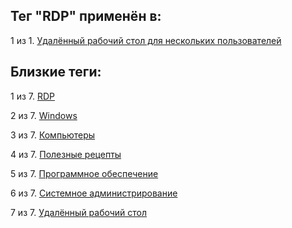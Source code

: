 ## Тег "RDP" применён в:

1 из 1. [Удалённый рабочий стол для нескольких пользователей](../Компьютеры%20и%20софт/Windows/Удалённый%20рабочий%20стол%20для%20нескольких%20пользователей.md)

## Близкие теги:

1 из 7. [RDP](./rdp.md)

2 из 7. [Windows](./windows.md)

3 из 7. [Компьютеры](./компьютеры.md)

4 из 7. [Полезные рецепты](./полезные%20рецепты.md)

5 из 7. [Программное обеспечение](./программное%20обеспечение.md)

6 из 7. [Системное администрирование](./системное%20администрирование.md)

7 из 7. [Удалённый рабочий стол](./удалённый%20рабочий%20стол.md)

